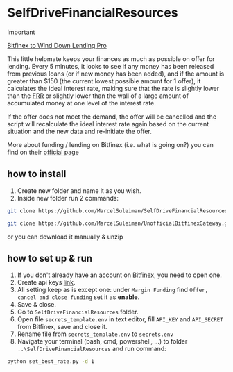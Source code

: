 # SelfDriveFinancialResources

> [!IMPORTANT]
> [Bitfinex to Wind Down Lending Pro](https://www.bitfinex.com/posts/1054)

This little helpmate keeps your finances as much as possible on offer for lending.
Every 5 minutes, it looks to see if any money has been released from previous loans
(or if new money has been added), and if the amount is greater than $150 (the current lowest possible amount for 1 offer),
it calculates the ideal interest rate, making sure that the rate is slightly lower than the 
[FRR](https://support.bitfinex.com/hc/en-us/articles/213919009-What-is-the-Bitfinex-Funding-Flash-Return-Rate) 
or slightly lower than the wall of a large amount of accumulated money at one level of the interest rate.

If the offer does not meet the demand, the offer will be cancelled and the script will recalculate the ideal interest 
rate again based on the current situation and the new data and re-initiate the offer.

More about funding / lending on Bitfinex (i.e. what is going on?) you can find on their 
[official page](https://support.bitfinex.com/hc/en-us/articles/214441185-What-is-Margin-Funding)


## how to install
1) Create new folder and name it as you wish.
2) Inside new folder run 2 commands:
```sh
git clone https://github.com/MarcelSuleiman/SelfDriveFinancialResources.git
```

```sh
git clone https://github.com/MarcelSuleiman/UnofficialBitfinexGateway.git
```
or you can download it manually & unzip

## how to set up & run
1) If you don't already have an account on [Bitfinex](https://www.bitfinex.com/), you need to open one.
2) Create api keys [link](https://setting.bitfinex.com/api#my-keys).
3) All setting keep as is except one: under `Margin Funding` find `Offer, cancel and close funding` set it as __enable__.
4) Save & close.
5) Go to `SelfDriveFinancialResources` folder.
6) Open file `secrets_template.env` in text editor, fill `API_KEY` and `API_SECRET` from Bitfinex, save and close it.
7) Rename file from `secrets_template.env` to `secrets.env`
8) Navigate your terminal (bash, cmd, powershell, ...) to folder `..\SelfDriveFinancialResources` and run command:
```sh
python set_best_rate.py -d 1
```
